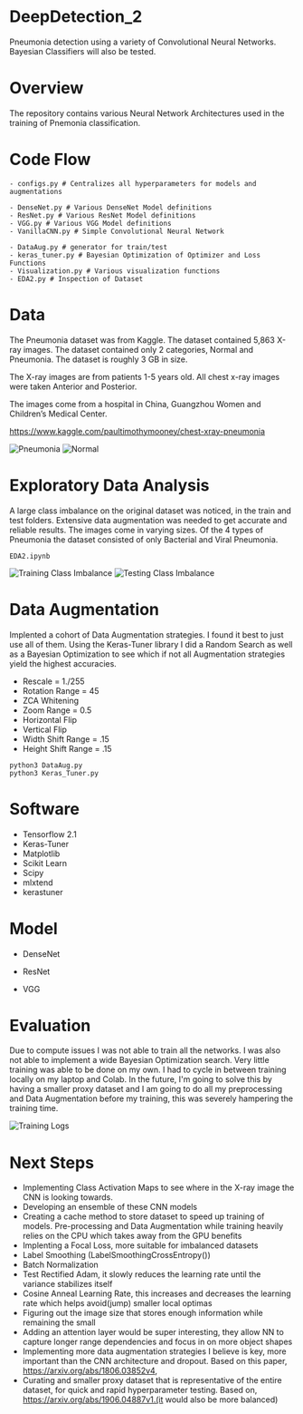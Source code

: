 # DeepDetection_2
Pneumonia detection using a variety of Convolutional Neural Networks. Bayesian Classifiers will also be tested. 

# Overview
The repository contains various Neural Network Architectures used in the training of Pnemonia classification. 

# Code Flow
```
- configs.py # Centralizes all hyperparameters for models and augmentations

- DenseNet.py # Various DenseNet Model definitions
- ResNet.py # Various ResNet Model definitions
- VGG.py # Various VGG Model definitions
- VanillaCNN.py # Simple Convolutional Neural Network

- DataAug.py # generator for train/test 
- keras_tuner.py # Bayesian Optimization of Optimizer and Loss Functions 
- Visualization.py # Various visualization functions 
- EDA2.py # Inspection of Dataset 

```

# Data
The Pneumonia dataset was from Kaggle. The dataset contained 5,863 X-ray images. The dataset contained only 2 categories, Normal and Pneumonia. The dataset is roughly 3 GB in size. 

The X-ray images are from patients 1-5 years old. All chest x-ray images were taken Anterior and Posterior. 

The images come from a hospital in China, Guangzhou Women and Children’s Medical Center. 

https://www.kaggle.com/paultimothymooney/chest-xray-pneumonia

![Pneumonia](https://github.com/DeepMindv2/DeepDetection/blob/master/Screen%20Shot%202020-02-22%20at%202.06.51%20PM.png)
![Normal](https://github.com/DeepMindv2/DeepDetection/blob/master/Screen%20Shot%202020-02-22%20at%202.07.16%20PM.png)


# Exploratory Data Analysis
A large class imbalance on the original dataset was noticed, in the train and test folders. Extensive data augmentation was needed to get accurate and reliable results. The images come in varying sizes. Of the 4 types of Pneumonia the dataset consisted of only Bacterial and Viral Pneumonia. 
```
EDA2.ipynb
```
![Training Class Imbalance](https://github.com/DeepMindv2/DeepDetection/blob/master/Screen%20Shot%202020-02-22%20at%202.14.26%20PM.png)
![Testing Class Imbalance](https://github.com/DeepMindv2/DeepDetection/blob/master/Screen%20Shot%202020-02-22%20at%202.14.44%20PM.png)

# Data Augmentation
Implented a cohort of Data Augmentation strategies. I found it best to just use all of them. Using the Keras-Tuner library I did a Random Search as well as a Bayesian Optimization to see which if not all Augmentation strategies yield the highest accuracies. 

- Rescale = 1./255
- Rotation Range = 45
- ZCA Whitening
- Zoom Range = 0.5
- Horizontal Flip
- Vertical Flip
- Width Shift Range = .15
- Height Shift Range = .15

```
python3 DataAug.py
python3 Keras_Tuner.py
```

# Software
- Tensorflow 2.1
- Keras-Tuner
- Matplotlib
- Scikit Learn 
- Scipy
- mlxtend
- kerastuner

# Model
- DenseNet

- ResNet
- VGG

# Evaluation
Due to compute issues I was not able to train all the networks. I was also not able to implement a wide Bayesian Optimization search. Very little training was able to be done on my own. I had to cycle in between training locally on my laptop and Colab. In the future, I'm going to solve this by having a smaller proxy dataset and I am going to do all my preprocessing and Data Augmentation before my training, this was severely hampering the training time. 

![Training Logs]()


# Next Steps
- Implementing Class Activation Maps to see where in the X-ray image the CNN is looking towards.
- Developing an ensemble of these CNN models 
- Creating a cache method to store dataset to speed up training of models. Pre-processing and Data Augmentation while training heavily relies on the CPU which takes away from the GPU benefits
- Implenting a Focal Loss, more suitable for imbalanced datasets
- Label Smoothing (LabelSmoothingCrossEntropy())
- Batch Normalization
- Test Rectified Adam, it slowly reduces the learning rate until the variance stabilizes itself
- Cosine Anneal Learning Rate, this increases and decreases the learning rate which helps avoid(jump) smaller local optimas
- Figuring out the image size that stores enough information while remaining the small
- Adding an attention layer would be super interesting, they allow NN to capture longer range dependencies and focus in on more object shapes
- Implementing more data augmentation strategies I believe is key, more important than the CNN architecture and dropout. Based on this paper, https://arxiv.org/abs/1806.03852v4,
- Curating and smaller proxy dataset that is representative of the entire dataset, for quick and rapid hyperparameter testing. Based on, https://arxiv.org/abs/1906.04887v1.(it would also be more balanced)





